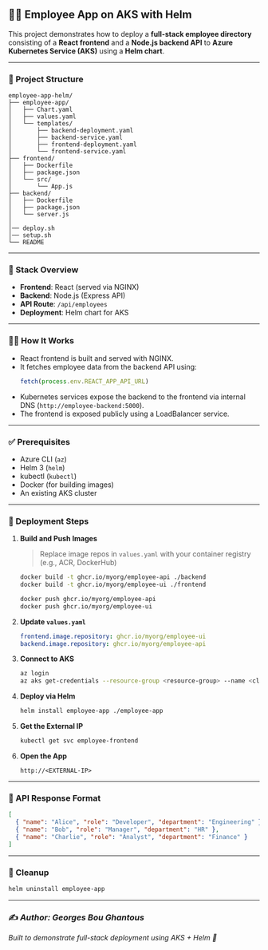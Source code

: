 ## 🧑‍💼 Employee App on AKS with Helm

This project demonstrates how to deploy a **full-stack employee directory** consisting of a **React frontend** and a **Node.js backend API** to **Azure Kubernetes Service (AKS)** using a **Helm chart**.

---

### 📁 Project Structure

```
employee-app-helm/
├── employee-app/
│   ├── Chart.yaml
│   ├── values.yaml
│   └── templates/
│       ├── backend-deployment.yaml
│       ├── backend-service.yaml
│       ├── frontend-deployment.yaml
│       └── frontend-service.yaml
├── frontend/
│   ├── Dockerfile
│   ├── package.json
│   └── src/
│       └── App.js
├── backend/
│   ├── Dockerfile
│   ├── package.json
│   └── server.js
│
│── deploy.sh
│── setup.sh
└── README
```

---

### 🧰 Stack Overview

- **Frontend**: React (served via NGINX)
- **Backend**: Node.js (Express API)
- **API Route**: `/api/employees`
- **Deployment**: Helm chart for AKS

---

### 👩‍💻 How It Works

- React frontend is built and served with NGINX.
- It fetches employee data from the backend API using:
  ```js
  fetch(process.env.REACT_APP_API_URL)
  ```
- Kubernetes services expose the backend to the frontend via internal DNS (`http://employee-backend:5000`).
- The frontend is exposed publicly using a LoadBalancer service.

---

### ✅ Prerequisites

- Azure CLI (`az`)
- Helm 3 (`helm`)
- kubectl (`kubectl`)
- Docker (for building images)
- An existing AKS cluster

---

### 🚀 Deployment Steps

1. **Build and Push Images**
   > Replace image repos in `values.yaml` with your container registry (e.g., ACR, DockerHub)

   ```bash
   docker build -t ghcr.io/myorg/employee-api ./backend
   docker build -t ghcr.io/myorg/employee-ui ./frontend

   docker push ghcr.io/myorg/employee-api
   docker push ghcr.io/myorg/employee-ui
   ```

2. **Update `values.yaml`**
   ```yaml
   frontend.image.repository: ghcr.io/myorg/employee-ui
   backend.image.repository: ghcr.io/myorg/employee-api
   ```

3. **Connect to AKS**
   ```bash
   az login
   az aks get-credentials --resource-group <resource-group> --name <cluster-name>
   ```

4. **Deploy via Helm**
   ```bash
   helm install employee-app ./employee-app
   ```

5. **Get the External IP**
   ```bash
   kubectl get svc employee-frontend
   ```

6. **Open the App**
   ```
   http://<EXTERNAL-IP>
   ```

---

### 🔁 API Response Format

```json
[
  { "name": "Alice", "role": "Developer", "department": "Engineering" },
  { "name": "Bob", "role": "Manager", "department": "HR" },
  { "name": "Charlie", "role": "Analyst", "department": "Finance" }
]
```

---

### 🧹 Cleanup

```bash
helm uninstall employee-app
```

---

### ✍️ *Author: Georges Bou Ghantous*

*Built to demonstrate full-stack deployment using AKS + Helm 💙*
